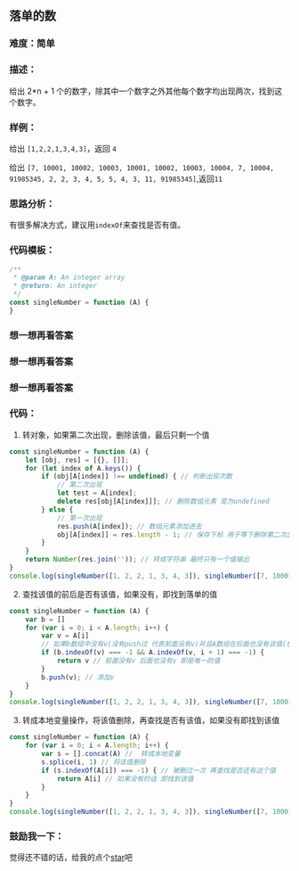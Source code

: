 ## 落单的数

### 难度：简单

### 描述：

给出 2*n + 1 个的数字，除其中一个数字之外其他每个数字均出现两次，找到这个数字。

### 样例：

给出 `[1,2,2,1,3,4,3]`，返回 `4`

给出 `[7, 10001, 10002, 10003, 10001, 10002, 10003, 10004, 7, 10004, 91985345, 2, 2, 3, 4, 5, 5, 4, 3, 11, 91985345]`,返回`11`

### 思路分析：

有很多解决方式，建议用`indexOf`来查找是否有值。

### 代码模板：

```js
/**
 * @param A: An integer array
 * @return: An integer
 */
const singleNumber = function (A) {
}
```

### 想一想再看答案

### 想一想再看答案

### 想一想再看答案

### 代码：

1. 转对象，如果第二次出现，删除该值，最后只剩一个值

```js
const singleNumber = function (A) {
    let [obj, res] = [{}, []];
    for (let index of A.keys()) {
        if (obj[A[index]] !== undefined) { // 判断出现次数
            // 第二次出现 
            let test = A[index];
            delete res[obj[A[index]]]; // 删除数组元素 变为undefined
        } else {
            // 第一次出现
            res.push(A[index]); // 数组元素添加进去
            obj[A[index]] = res.length - 1; // 保存下标 用于等下删除第二次出现的元素
        }
    }
    return Number(res.join('')); // 转成字符串 最终只有一个值输出
}
console.log(singleNumber([1, 2, 2, 1, 3, 4, 3]), singleNumber([7, 10001, 10002, 10003, 10001, 10002, 10003, 10004, 7, 10004, 91985345, 2, 2, 3, 4, 5, 5, 4, 3, 11, 91985345]));
```

2. 查找该值的前后是否有该值，如果没有，即找到落单的值

```js
const singleNumber = function (A) {
    var b = []
    for (var i = 0; i < A.length; i++) {
        var v = A[i]
        // 如果b数组中没有v(没有push过 代表前面没有v)并且A数组在后面也没有该值(也就是后面也没有v)
        if (b.indexOf(v) === -1 && A.indexOf(v, i + 1) === -1) {
            return v // 前面没有v 后面也没有v 即是唯一的值
        }
        b.push(v); // 添加v
    }
}
console.log(singleNumber([1, 2, 2, 1, 3, 4, 3]), singleNumber([7, 10001, 10002, 10003, 10001, 10002, 10003, 10004, 7, 10004, 91985345, 2, 2, 3, 4, 5, 5, 4, 3, 11, 91985345]));
```

3. 转成本地变量操作，将该值删除，再查找是否有该值，如果没有即找到该值

```js
const singleNumber = function (A) {
    for (var i = 0; i < A.length; i++) {
        var s = [].concat(A) //  转成本地变量
        s.splice(i, 1) // 将该值删除
        if (s.indexOf(A[i]) === -1) { // 被删过一次 再查找是否还有这个值
            return A[i] // 如果没有的话 即找到该值
        }
    }
}
console.log(singleNumber([1, 2, 2, 1, 3, 4, 3]), singleNumber([7, 10001, 10002, 10003, 10001, 10002, 10003, 10004, 7, 10004, 91985345, 2, 2, 3, 4, 5, 5, 4, 3, 11, 91985345]));
```

### 鼓励我一下：

觉得还不错的话，给我的点个[star](https://github.com/OBKoro1/Brush_algorithm)吧
